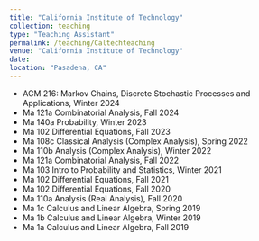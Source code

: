 ```yaml
---
title: "California Institute of Technology"
collection: teaching
type: "Teaching Assistant"
permalink: /teaching/Caltechteaching
venue: "California Institute of Technology"
date: 
location: "Pasadena, CA"
---
```


* ACM 216: Markov Chains, Discrete Stochastic Processes and Applications, Winter 2024
* Ma 121a Combinatorial Analysis, Fall 2024
* Ma 140a Probability, Winter 2023
* Ma 102 Differential Equations, Fall 2023
* Ma 108c Classical Analysis (Complex Analysis), Spring 2022
* Ma 110b Analysis (Complex Analysis), Winter 2022
* Ma 121a Combinatorial Analysis, Fall 2022
* Ma 103 Intro to Probability and Statistics, Winter 2021 
* Ma 102 Differential Equations, Fall 2021
* Ma 102 Differential Equations, Fall 2020
* Ma 110a Analysis (Real Analysis), Fall 2020
* Ma 1c Calculus and Linear Algebra, Spring 2019
* Ma 1b Calculus and Linear Algebra, Winter 2019
* Ma 1a Calculus and Linear Algebra, Fall 2019

